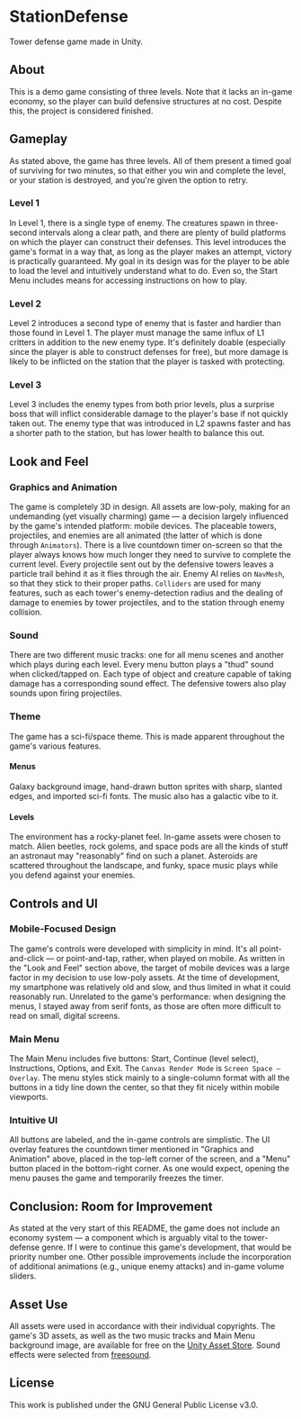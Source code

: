 # StationDefense

Tower defense game made in Unity.

## About

This is a demo game consisting of three levels. Note that it lacks an in-game economy, so the player can build defensive structures at no cost. Despite this, the project is considered finished.

## Gameplay

As stated above, the game has three levels. All of them present a timed goal of surviving for two minutes, so that either you win and complete the level, or your station is destroyed, and you're given the option to retry.

### Level 1

In Level 1, there is a single type of enemy. The creatures spawn in three-second intervals along a clear path, and there are plenty of build platforms on which the player can construct their defenses. This level introduces the game's format in a way that, as long as the player makes an attempt, victory is practically guaranteed. My goal in its design was for the player to be able to load the level and intuitively understand what to do. Even so, the Start Menu includes means for accessing instructions on how to play. 

### Level 2

Level 2 introduces a second type of enemy that is faster and hardier than those found in Level 1. The player must manage the same influx of L1 critters in addition to the new enemy type. It's definitely doable (especially since the player is able to construct defenses for free), but more damage is likely to be inflicted on the station that the player is tasked with protecting. 

### Level 3

Level 3 includes the enemy types from both prior levels, plus a surprise boss that will inflict considerable damage to the player's base if not quickly taken out. The enemy type that was introduced in L2 spawns faster and has a shorter path to the station, but has lower health to balance this out. 

## Look and Feel

### Graphics and Animation

The game is completely 3D in design. All assets are low-poly, making for an undemanding (yet visually charming) game — a decision largely influenced by the game's intended platform: mobile devices. The placeable towers, projectiles, and enemies are all animated (the latter of which is done through <code>Animators</code>). There is a live countdown timer on-screen so that the player always knows how much longer they need to survive to complete the current level. Every projectile sent out by the defensive towers leaves a particle trail behind it as it flies through the air. Enemy AI relies on <code>NavMesh</code>, so that they stick to their proper paths. <code>Colliders</code> are used for many features, such as each tower's enemy-detection radius and the dealing of damage to enemies by tower projectiles, and to the station through enemy collision. 

### Sound

There are two different music tracks: one for all menu scenes and another which plays during each level. Every menu button plays a "thud" sound when clicked/tapped on. Each type of object and creature capable of taking damage has a corresponding sound effect. The defensive towers also play sounds upon firing projectiles. 

### Theme

The game has a sci-fi/space theme. This is made apparent throughout the game's various features.

#### Menus
Galaxy background image, hand-drawn button sprites with sharp, slanted edges, and imported sci-fi fonts. The music also has a galactic vibe to it.

#### Levels

The environment has a rocky-planet feel. In-game assets were chosen to match. Alien beetles, rock golems, and space pods are all the kinds of stuff an astronaut may "reasonably" find on such a planet. Asteroids are scattered throughout the landscape, and funky, space music plays while you defend against your enemies. 

## Controls and UI

### Mobile-Focused Design

The game's controls were developed with simplicity in mind. It's all point-and-click — or point-and-tap, rather, when played on mobile. As written in the "Look and Feel" section above, the target of mobile devices was a large factor in my decision to use low-poly assets. At the time of development, my smartphone was relatively old and slow, and thus limited in what it could reasonably run. Unrelated to the game's performance: when designing the menus, I stayed away from serif fonts, as those are often more difficult to read on small, digital screens. 

### Main Menu

The Main Menu includes five buttons: Start, Continue (level select), Instructions, Options, and Exit. The <code>Canvas Render Mode</code> is <code>Screen Space — Overlay</code>. The menu styles stick mainly to a single-column format with all the buttons in a tidy line down the center, so that they fit nicely within mobile viewports.

### Intuitive UI

All buttons are labeled, and the in-game controls are simplistic. The UI overlay features the countdown timer mentioned in "Graphics and Animation" above, placed in the top-left corner of the screen, and a "Menu" button placed in the bottom-right corner. As one would expect, opening the menu pauses the game and temporarily freezes the timer. 

## Conclusion: Room for Improvement

As stated at the very start of this README, the game does not include an economy system — a component which is arguably vital to the tower-defense genre. If I were to continue this game's development, that would be priority number one. Other possible improvements include the incorporation of additional animations (e.g., unique enemy attacks) and in-game volume sliders. 

## Asset Use

All assets were used in accordance with their individual copyrights. The game's 3D assets, as well as the two music tracks and Main Menu background image, are available for free on the [Unity Asset Store](https://assetstore.unity.com/). Sound effects were selected from [freesound](https://freesound.org/). 

## License

This work is published under the GNU General Public License v3.0.

